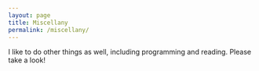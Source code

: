 ```yaml
---
layout: page
title: Miscellany
permalink: /miscellany/
---
```


I like to do other things as well, including programming and reading. Please take a look!
